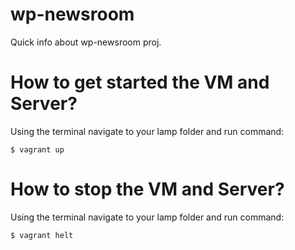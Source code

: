 # wp-newsroom
Quick info about wp-newsroom proj.

# How to get started the VM and Server?
Using the terminal navigate to your lamp folder and run command:
```
$ vagrant up
```

# How to stop the VM and Server?
Using the terminal navigate to your lamp folder and run command:
```
$ vagrant helt
```
